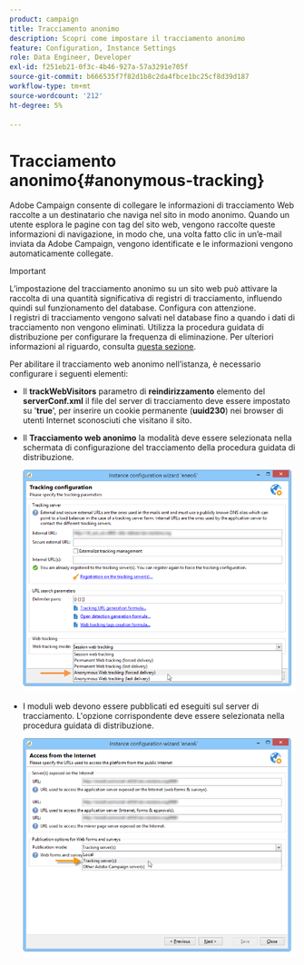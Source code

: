 ```yaml
---
product: campaign
title: Tracciamento anonimo
description: Scopri come impostare il tracciamento anonimo
feature: Configuration, Instance Settings
role: Data Engineer, Developer
exl-id: f251eb21-0f3c-4b46-927a-57a3291e705f
source-git-commit: b666535f7f82d1b8c2da4fbce1bc25cf8d39d187
workflow-type: tm+mt
source-wordcount: '212'
ht-degree: 5%

---
```


# Tracciamento anonimo{#anonymous-tracking}

Adobe Campaign consente di collegare le informazioni di tracciamento Web raccolte a un destinatario che naviga nel sito in modo anonimo. Quando un utente esplora le pagine con tag del sito web, vengono raccolte queste informazioni di navigazione, in modo che, una volta fatto clic in un’e-mail inviata da Adobe Campaign, vengono identificate e le informazioni vengono automaticamente collegate.

>[!IMPORTANT]
>
>L’impostazione del tracciamento anonimo su un sito web può attivare la raccolta di una quantità significativa di registri di tracciamento, influendo quindi sul funzionamento del database. Configura con attenzione.\
>I registri di tracciamento vengono salvati nel database fino a quando i dati di tracciamento non vengono eliminati. Utilizza la procedura guidata di distribuzione per configurare la frequenza di eliminazione. Per ulteriori informazioni al riguardo, consulta [questa sezione](../../installation/using/deploying-an-instance.md#purging-data).

Per abilitare il tracciamento web anonimo nell’istanza, è necessario configurare i seguenti elementi:

* Il **trackWebVisitors** parametro di **reindirizzamento** elemento del **serverConf.xml** il file del server di tracciamento deve essere impostato su &#39;**true**&#39;, per inserire un cookie permanente (**uuid230**) nei browser di utenti Internet sconosciuti che visitano il sito.
* Il **Tracciamento web anonimo** la modalità deve essere selezionata nella schermata di configurazione del tracciamento della procedura guidata di distribuzione.

  ![](assets/webtracking_anonymous_set.png)

* I moduli web devono essere pubblicati ed eseguiti sul server di tracciamento. L&#39;opzione corrispondente deve essere selezionata nella procedura guidata di distribuzione.

  ![](assets/webtracking_publication_set_for_webapps.png)
